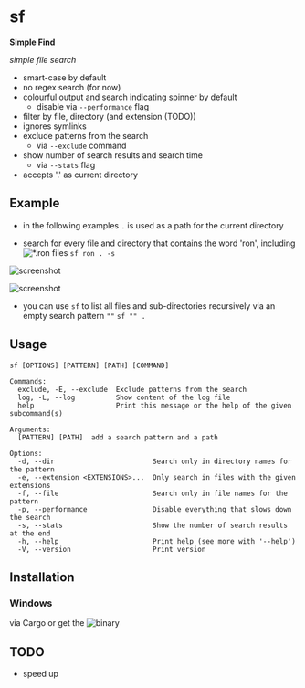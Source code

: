 # sf

__Simple Find__

*simple file search*

* smart-case by default
* no regex search (for now)
* colourful output and search indicating spinner by default 
  * disable via ```--performance``` flag
* filter by file, directory (and extension (TODO))
* ignores symlinks
* exclude patterns from the search 
  * via ```--exclude``` command
* show number of search results and search time
  * via ```--stats``` flag
* accepts '.' as current directory

## Example

- in the following examples ```.``` is used as a path for the current directory

- search for every file and directory that contains the word 'ron', including ![*.ron files](https://github.com/ron-rs/ron)
```sf ron . -s```

![screenshot](https://github.com/Phydon/sf/blob/master/assets/sf_ron_current_s_spinner.png)

![screenshot](https://github.com/Phydon/sf/blob/master/assets/sf_ron_current_s_done.png)


- you can use ```sf``` to list all files and sub-directories recursively via an empty search pattern ```""```
```sf "" .```

	
## Usage

```
sf [OPTIONS] [PATTERN] [PATH] [COMMAND]

Commands:
  exclude, -E, --exclude  Exclude patterns from the search
  log, -L, --log          Show content of the log file
  help                    Print this message or the help of the given subcommand(s)

Arguments:
  [PATTERN] [PATH]  add a search pattern and a path

Options:
  -d, --dir                        Search only in directory names for the pattern
  -e, --extension <EXTENSIONS>...  Only search in files with the given extensions
  -f, --file                       Search only in file names for the pattern
  -p, --performance                Disable everything that slows down the search
  -s, --stats                      Show the number of search results at the end
  -h, --help                       Print help (see more with '--help')
  -V, --version                    Print version
```

## Installation

### Windows

via Cargo or get the ![binary](https://github.com/Phydon/sf/releases)

## TODO

- speed up
